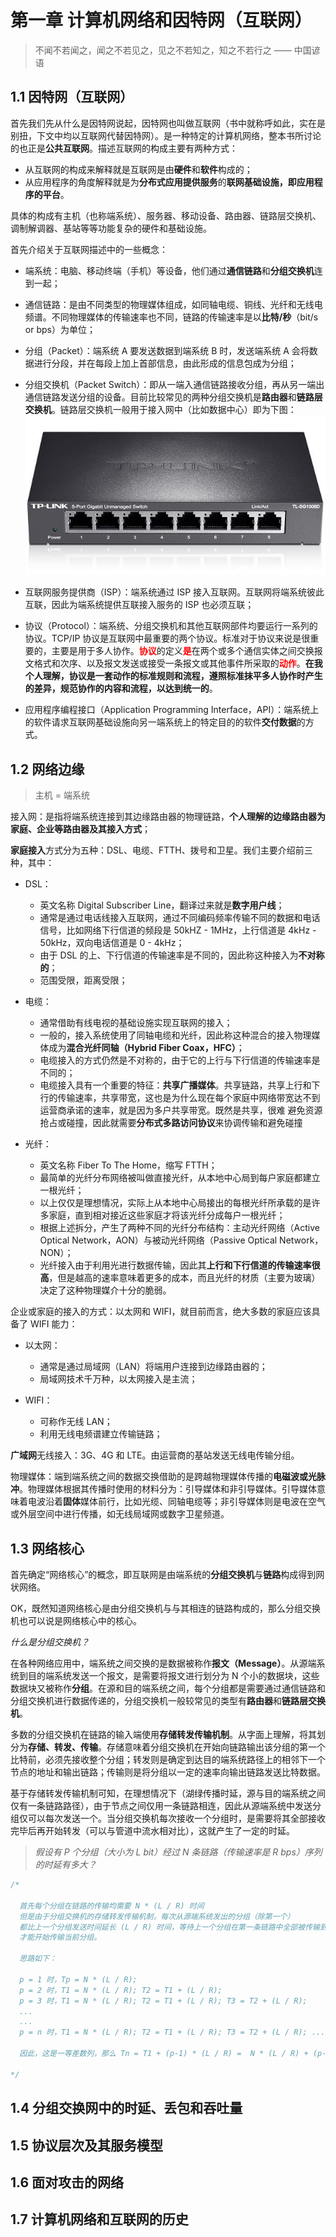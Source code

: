 # 第一章 计算机网络和因特网（互联网）

> 不闻不若闻之，闻之不若见之，见之不若知之，知之不若行之 —— 中国谚语

## 1.1 因特网（互联网）

首先我们先从什么是因特网说起，因特网也叫做互联网（书中就称呼如此，实在是别扭，下文中均以互联网代替因特网）。是一种特定的计算机网络，整本书所讨论的也正是**公共互联网**。描述互联网的构成主要有两种方式：

* 从互联网的构成来解释就是互联网是由**硬件**和**软件**构成的；
* 从应用程序的角度解释就是为**分布式应用提供服务**的**联网基础设施，即应用程序的平台**。

具体的构成有主机（也称端系统）、服务器、移动设备、路由器、链路层交换机、调制解调器、基站等等功能复杂的硬件和基础设施。

首先介绍关于互联网描述中的一些概念：

* 端系统：电脑、移动终端（手机）等设备，他们通过**通信链路**和**分组交换机**连到一起；

* 通信链路：是由不同类型的物理媒体组成，如同轴电缆、铜线、光纤和无线电频谱。不同物理媒体的传输速率也不同，链路的传输速率是以**比特/秒**（bit/s or bps）为单位；

* 分组（Packet）：端系统 A 要发送数据到端系统 B 时，发送端系统 A 会将数据进行分段，并在每段上加上首部信息，由此形成的信息包成为分组；

* 分组交换机（Packet Switch）：即从一端入通信链路接收分组，再从另一端出通信链路发送分组的设备。目前比较常见的两种分组交换机是**路由器**和**链路层交换机**。链路层交换机一般用于接入网中（比如数据中心）即为下图：![./images/packet-switcher.png](./images/packet-switcher.png)

* 互联网服务提供商（ISP）：端系统通过 ISP 接入互联网。互联网将端系统彼此互联，因此为端系统提供互联接入服务的 ISP 也必须互联；

* 协议（Protocol）：端系统、分组交换机和其他互联网部件均要运行一系列的协议。TCP/IP 协议是互联网中最重要的两个协议。标准对于协议来说是很重要的，主要是用于多人协作。<font style="color: red; font-weight: bold;">协议</font>的定义<font style="color: red; font-weight: bold;">是</font>在两个或多个通信实体之间交换报文格式和次序、以及报文发送或接受一条报文或其他事件所采取的<font style="color: red; font-weight: bold;">动作</font>。**在我个人理解，协议是一套动作的标准规则和流程，遵照标准抹平多人协作时产生的差异，规范协作的内容和流程，以达到统一的**。

* 应用程序编程接口（Application Programming Interface，API）：端系统上的软件请求互联网基础设施向另一端系统上的特定目的的软件**交付数据**的方式。

## 1.2 网络边缘

> 主机 = 端系统

接入网：是指将端系统连接到其边缘路由器的物理链路，**个人理解的边缘路由器为家庭、企业等路由器及其接入方式**；

**家庭接入**方式分为五种：DSL、电缆、FTTH、拨号和卫星。我们主要介绍前三种，其中：

* DSL：
  * 英文名称 Digital Subscriber Line，翻译过来就是**数字用户线**；
  * 通常是通过电话线接入互联网，通过不同编码频率传输不同的数据和电话信号，比如网络下行信道的频段是 50kHZ - 1MHz，上行信道是 4kHz - 50kHz，双向电话信道是 0 - 4kHz；
  * 由于 DSL 的上、下行信道的传输速率是不同的，因此称这种接入为**不对称的**；
  * 范围受限，距离受限；

* 电缆：
  * 通常借助有线电视的基础设施实现互联网的接入；
  * 一般的，接入系统使用了同轴电缆和光纤，因此称这种混合的接入物理媒体成为**混合光纤同轴（Hybrid Fiber Coax，HFC）**；
  * 电缆接入的方式仍然是不对称的，由于它的上行与下行信道的传输速率是不同的；
  * 电缆接入具有一个重要的特征：**共享广播媒体**。共享链路，共享上行和下行的传输速率，共享带宽，这也是为什么现在每个家庭中网络带宽达不到运营商承诺的速率，就是因为多户共享带宽。既然是共享，很难 避免资源抢占或碰撞，因此就需要**分布式多路访问协议**来协调传输和避免碰撞

* 光纤：
  * 英文名称 Fiber To The Home，缩写 FTTH；
  * 最简单的光纤分布网络被叫做直接光纤，从本地中心局到每户家庭都建立一根光纤；
  * 以上仅仅是理想情况，实际上从本地中心局接出的每根光纤所承载的是许多家庭，直到相对接近这些家庭才将该光纤分成每户一根光纤；
  * 根据上述拆分，产生了两种不同的光纤分布结构：主动光纤网络（Active Optical Network，AON）与被动光纤网络（Passive Optical Network，NON）；
  * 光纤接入由于利用光进行数据传输，因此其**上行和下行信道的传输速率很高**，但是越高的速率意味着更多的成本，而且光纤的材质（主要为玻璃）决定了这种物理媒介十分的脆弱。

企业或家庭的接入的方式：以太网和 WIFI，就目前而言，绝大多数的家庭应该具备了 WIFI 能力：

* 以太网：
  * 通常是通过局域网（LAN）将端用户连接到边缘路由器的；
  * 局域网技术千万种，以太网接入是主流；

* WIFI：
  * 可称作无线 LAN；
  * 利用无线电频谱建立传输链路；


**广域网**无线接入：3G、4G 和 LTE。由运营商的基站发送无线电传输分组。

物理媒体：端到端系统之间的数据交换借助的是跨越物理媒体传播的**电磁波或光脉冲**。物理媒体根据其传播时使用的材料分为：引导媒体和非引导媒体。引导媒体意味着电波沿着**固体**媒体前行，比如光缆、同轴电缆等；非引导媒体则是电波在空气或外层空间中进行传播，如无线局域网或数字卫星频道。

## 1.3 网络核心

首先确定“网络核心”的概念，即互联网是由端系统的**分组交换机**与**链路**构成得到网状网络。

OK，既然知道网络核心是由分组交换机与与其相连的链路构成的，那么分组交换机也可以说是网络核心中的核心。

*什么是分组交换机？*

在各种网络应用中，端系统之间交换的是数据被称作**报文（Message）**。从源端系统到目的端系统发送一个报文，是需要将报文进行划分为 N 个小的数据块，这些数据块又被称作**分组**。在源和目的端系统之间，每个分组都是需要通过通信链路和分组交换机进行数据传递的，分组交换机一般较常见的类型有**路由器**和**链路层交换机**。

多数的分组交换机在链路的输入端使用**存储转发传输机制**。从字面上理解，将其划分为**存储、转发、传输**。存储意味着分组交换机在开始向链路输出该分组的第一个比特前，必须先接收整个分组；转发则是确定到达目的端系统路径上的相邻下一个节点的地址和输出链路；传输则是将分组以一定的速率向输出链路发送比特数据。

基于存储转发传输机制可知，在理想情况下（湖绿传播时延，源与目的端系统之间仅有一条链路路径），由于节点之间仅用一条链路相连，因此从源端系统中发送分组仅可以每次发送一个。当分组交换机每次接收一个分组时，是需要将其全部接收完毕后再开始转发（可以与管道中流水相对比），这就产生了一定的时延。

> *假设有 P 个分组（大小为 L bit）经过 N 条链路（传输速率是 R bps）序列的时延有多大？*

```JavaScript
/*
  
  首先每个分组在链路的传输均需要 N * (L / R) 时间
  但是由于分组交换机的存储转发传输机制，每次从源端系统发出的分组（除第一个）
  都比上一个分组发送时间延长 (L / R) 时间，等待上一个分组在第一条链路中全部被传输到第一个分组交换机后
  才能开始传输当前分组。
  
  思路如下：
  
  p = 1 时，Tp = N * (L / R);
  p = 2 时，T1 = N * (L / R); T2 = T1 + (L / R);
  p = 3 时，T1 = N * (L / R); T2 = T1 + (L / R); T3 = T2 + (L / R);
  ...
  ...
  p = n 时，T1 = N * (L / R); T2 = T1 + (L / R); T3 = T2 + (L / R); ... Tn = Tn-1 + (L / R);
  
  因此，这是一等差数列，那么 Tn = T1 + (p-1) * (L / R) =  N * (L / R) + (p-1) * (L / R);

*/
```

## 1.4 分组交换网中的时延、丢包和吞吐量

## 1.5 协议层次及其服务模型

## 1.6 面对攻击的网络

## 1.7 计算机网络和互联网的历史